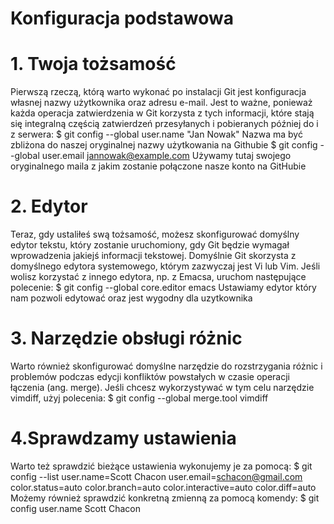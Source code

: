 # Konfiguracja podstawowa

# 1. Twoja tożsamość
Pierwszą rzeczą, którą warto wykonać po instalacji Git jest konfiguracja własnej nazwy użytkownika oraz adresu e-mail. Jest to ważne, ponieważ każda operacja zatwierdzenia w Git korzysta z tych informacji, które stają się integralną częścią zatwierdzeń przesyłanych i pobieranych później do i z serwera:
		$ git config --global user.name "Jan Nowak"
		Nazwa ma być zbliżona do naszej oryginalnej nazwy użytkowania na Githubie
		$ git config --global user.email jannowak@example.com
		Używamy tutaj swojego oryginalnego maila z jakim zostanie połączone nasze konto na GitHubie
# 2. Edytor
Teraz, gdy ustaliłeś swą tożsamość, możesz skonfigurować domyślny edytor tekstu, który zostanie uruchomiony, gdy Git będzie wymagał wprowadzenia jakiejś informacji tekstowej. Domyślnie Git skorzysta z domyślnego edytora systemowego, którym zazwyczaj jest Vi lub Vim. Jeśli wolisz korzystać z innego edytora, np. z Emacsa, uruchom następujące polecenie:
	$ git config --global core.editor emacs
	Ustawiamy edytor który nam pozwoli edytować oraz jest wygodny dla uzytkownika
# 3. Narzędzie obsługi różnic
Warto również skonfigurować domyślne narzędzie do rozstrzygania różnic i problemów podczas edycji konfliktów powstałych w czasie operacji łączenia (ang. merge). Jeśli chcesz wykorzystywać w tym celu narzędzie vimdiff, użyj polecenia:
	$ git config --global merge.tool vimdiff
# 4.Sprawdzamy ustawienia

Warto też sprawdzić bieżące ustawienia wykonujemy je za pomocą: 
	$ git config --list
	user.name=Scott Chacon
	user.email=schacon@gmail.com
	color.status=auto
	color.branch=auto
	color.interactive=auto
	color.diff=auto
Możemy również sprawdzić konkretną zmienną za pomocą komendy: 
	$ git config user.name
	Scott Chacon